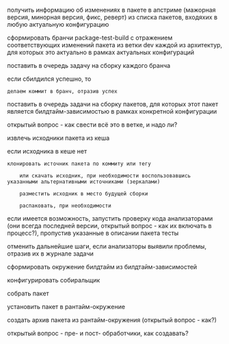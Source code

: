 получить информацию об изменениях в пакете в апстриме (мажорная версия, минорная версия, фикс, реверт) из списка пакетов, входяхих в любую актуальную конфигурацию

сформировать бранчи package-test-build с отражением соответствующих изменений пакета из ветки dev каждой из архитектур, для которых это актуально в рамках актуальных конфигураций

поставить в очередь задачу на сборку каждого бранча

если сбилдился успешно, то

    делаем коммит в бранч, отразив успех

поставить в очередь задачи на сборку пакетов, для которых этот пакет является билдтайм-зависимостью в рамках конкретной конфигурации

открытый вопрос - как свести всё это в ветке, и надо ли?



извлечь исходники пакета из кеша

если исходника в кеше нет

    клонировать источник пакета по коммиту или тегу

        или скачать исходник, при необходимости воспользовавшись указанными альтернативными источниками (зеркалами)
        
        разместить исходник в место будущей сборки
        
        распаковать, при необходимости

если имеется возможность, запустить проверку кода анализаторами (они всегда последней версии, открытый вопрос - как их включать в процесс?), пропустив указанные в описании пакета тесты

отменить дальнейшие шаги, если анализаторы выявили проблемы, отразив их в журнале задачи

сформировать окружение билдтайм из билдтайм-зависимостей

конфигурировать собиральщик

собрать пакет

установить пакет в рантайм-окружение

создать архив пакета из рантайм-окружения (открытый вопрос - как?)

открытый вопрос - пре- и пост- обработчики, как создавать?
